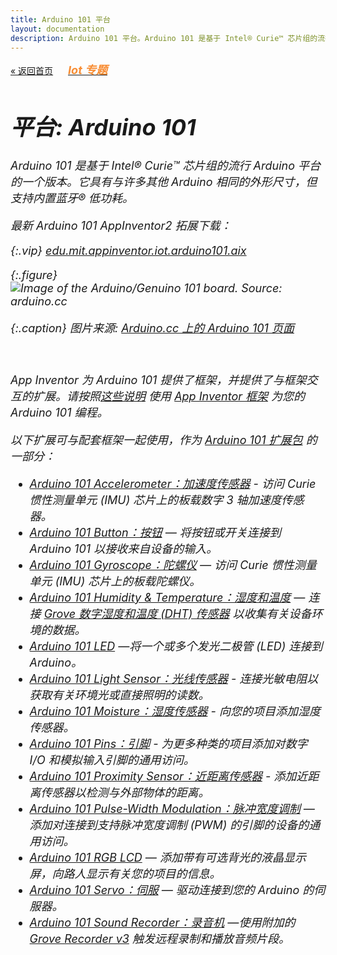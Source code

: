 ```yaml
---
title: Arduino 101 平台
layout: documentation
description: Arduino 101 平台。Arduino 101 是基于 Intel® Curie™ 芯片组的流行 Arduino 平台的一个版本。它具有与许多其他 Arduino 相同的外形尺寸，但支持内置蓝牙® 低功耗。
---
```


[&laquo; 返回首页](../index.html)   [<font style="margin-left:20px;color:#F88D34;font-weight:bold;"><i class="mdi mdi-bluetooth-audio" style="font-size: 18px;"/> Iot 专题</font>](../../iot/?f=arduino)

# 平台: Arduino 101

Arduino 101 是基于 Intel® Curie™ 芯片组的流行 Arduino 平台的一个版本。它具有与许多其他 Arduino 相同的外形尺寸，但支持内置蓝牙® 低功耗。

最新 Arduino 101 AppInventor2 拓展下载：

{:.vip}
[edu.mit.appinventor.iot.arduino101.aix](assets/edu.mit.appinventor.iot.arduino101.aix)

{:.figure}
![Image of the Arduino/Genuino 101 board. Source: arduino.cc](assets/AG101.jpg)

{:.caption}
图片来源: 
[Arduino.cc 上的 Arduino 101 页面](https://www.arduino.cc/en/Main/ArduinoBoard101)

<br/>

App Inventor 为 Arduino 101 提供了框架，并提供了与框架交互的扩展。请按照[这些说明](/assets/tutorials/MIT_App_Inventor_IoT_Setup.pdf) 使用 [App Inventor 框架](/assets/resources/AIM-for-Things-Arduino101.zip) 为您的 Arduino 101 编程。

以下扩展可与配套框架一起使用，作为 [Arduino 101 扩展包](assets/edu.mit.appinventor.iot.arduino101.aix) 的一部分：

* [Arduino 101 Accelerometer：加速度传感器](Arduino101Accelerometer.html) - 访问 Curie 惯性测量单元 (IMU) 芯片上的板载数字 3 轴加速度传感器。
* [Arduino 101 Button：按钮](Arduino101Button.html) &mdash; 将按钮或开关连接到 Arduino 101 以接收来自设备的输入。
* [Arduino 101 Gyroscope：陀螺仪](Arduino101Gyroscope.html) &mdash; 访问 Curie 惯性测量单元 (IMU) 芯片上的板载陀螺仪。
* [Arduino 101 Humidity & Temperature：湿度和温度](Arduino101Humidity.html) &mdash; 连接 <a href="http://wiki.seeed.cc/Grove-TemperatureAndHumidity_Sensor/" target="_blank">Grove 数字湿度和温度 (DHT) 传感器</a> 以收集有关设备环境的数据。
* [Arduino 101 LED](Arduino101Led.html) &mdash;将一个或多个发光二极管 (LED) 连接到 Arduino。
* [Arduino 101 Light Sensor：光线传感器](Arduino101LightSensor.html) - 连接光敏电阻以获取有关环境光或直接照明的读数。
* [Arduino 101 Moisture：湿度传感器](Arduino101Moisture.html) - 向您的项目添加湿度传感器。
* [Arduino 101 Pins：引脚](Arduino101Pins.html) - 为更多种类的项目添加对数字 I/O 和模拟输入引脚的通用访问。
* [Arduino 101 Proximity Sensor：近距离传感器](Arduino101ProximitySensor.html) - 添加近距离传感器以检测与外部物体的距离。
* [Arduino 101 Pulse-Width Modulation：脉冲宽度调制](Arduino101PWMMotor.html) &mdash; 添加对连接到支持脉冲宽度调制 (PWM) 的引脚的设备的通用访问。
* [Arduino 101 RGB LCD](Arduino101RgbLcd.html) &mdash; 添加带有可选背光的液晶显示屏，向路人显示有关您的项目的信息。
* [Arduino 101 Servo：伺服](Arduino101Servo.html) &mdash; 驱动连接到您的 Arduino 的伺服器。
* [Arduino 101 Sound Recorder：录音机](Arduino101SoundRecorder.html) &mdash;使用附加的 <a href="http://wiki.seeed.cc/Grove-Recorder_v3.0/" target="_blank">Grove Recorder v3</a> 触发远程录制和播放音频片段。
